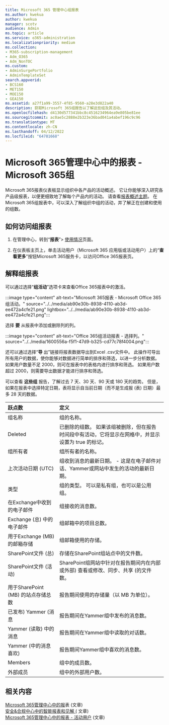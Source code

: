 ```yaml
---
title: Microsoft 365 管理中心组报表
ms.author: kwekua
author: kwekua
manager: scotv
audience: Admin
ms.topic: article
ms.service: o365-administration
ms.localizationpriority: medium
ms.collection:
- M365-subscription-management
- Adm_O365
- Adm_NonTOC
ms.custom:
- AdminSurgePortfolio
- AdminTemplateSet
search.appverid:
- BCS160
- MET150
- MOE150
- GEA150
ms.assetid: a27f1a99-3557-4f85-9560-a28e3d822a40
description: 获取Microsoft 365组报告以了解这些组及其活动。
ms.openlocfilehash: d4130d577341bbc8c4516234964ea9e805be81ee
ms.sourcegitcommit: ac0ae5c2888e2b323e36bad041a4abef196c9c96
ms.translationtype: MT
ms.contentlocale: zh-CN
ms.lasthandoff: 04/12/2022
ms.locfileid: "64781668"
---
```

# <a name="microsoft-365-reports-in-the-admin-center---microsoft-365-groups"></a>Microsoft 365管理中心中的报表 - Microsoft 365组

Microsoft 365报表仪表板显示组织中各产品的活动概述。 它让你能够深入研究各产品级报表，以便更细致地了解每个产品内的活动。 请查看[报表概述主题](activity-reports.md)。 在Microsoft 365组报表中，可以深入了解组织中组的活动，并了解正在创建和使用的组数。
  
## <a name="how-to-get-to-the-groups-report"></a>如何访问组报表

1. 在管理中心，转到“**报表**”\> <a href="https://go.microsoft.com/fwlink/p/?linkid=2074756" target="_blank">使用情况</a>页面。

2. 在仪表板主页上，单击活动用户（Microsoft 365 应用版或活动用户）上的“**查看更多**”按钮Microsoft 365服务卡，以访问Office 365报表页。
  
## <a name="interpret-the-groups-report"></a>解释组报表

可以通过选择“**组活动**”选项卡来查看Office 365报表中的激活。

:::image type="content" alt-text="Microsoft 365报表 - Microsoft Office 365组活动。" source="../../media/ab90e30b-8938-4110-ab3d-ee472a4cfe21.png" lightbox="../../media/ab90e30b-8938-4110-ab3d-ee472a4cfe21.png":::

选择 **要** 从报表中添加或删除列的列。

:::image type="content" alt-text="Office 365组活动报表 - 选择列。" source="../../media/1600556a-f5f1-47d9-b325-cd77c78f4004.png":::

还可以通过选择“**导** 出”链接将报表数据导出到Excel .csv文件中。 此操作可导出所有用户的数据，使你能够对数据进行简单的排序和筛选，以进一步分析数据。 如果用户数量不足 2000，则可在报表中的表格内进行排序和筛选。 如果用户数超过 2000，则需要导出数据才能进行排序和筛选。 

可以查看 **这些组** 报告，了解过去 7 天、30 天、90 天或 180 天的趋势。 但是，如果在报表中选择特定日期，表将显示自当前日期（而不是生成报 (表) 日期）最多 28 天的数据。

|跃点数|定义|
|:-----|:-----|
|组名称 |组的名称。 |
|Deleted |已删除的组数。 如果该组被删除，但在报告时间段中有活动，它将显示在网格中，并显示设置为 true 的标记。 |
|组所有者 |组所有者的名称。 |
|上次活动日期 (UTC)  |组收到消息的最新日期。 - 这是在电子邮件对话、Yammer或网站中发生的活动的最新日期。 |
|类型 |组的类型。 可以是私有组，也可以是公用组。 |
|在Exchange中收到的电子邮件 |组接收的消息数。|
|Exchange (总) 中的电子邮件 |组邮箱中的项目总数。 |
|用于Exchange (MB) 的邮箱存储 |组邮箱使用的存储。 |
|SharePoint文件 (总)  |存储在SharePoint组站点中的文件数。 |
|SharePoint文件 (活动)  |SharePoint组网站中针对在报告期间内在内部或外部) 查看或修改、同步、共享 (的文件数。 |
|用于SharePoint (MB) 的站点存储总数 |报告期间使用的存储量（以 MB 为单位）。 |
|已发布) Yammer (消息 |报告期间在Yammer组中发布的消息数。 |
|Yammer (读取) 中的消息 |报告期间在Yammer组中读取的对话数。 |
|Yammer (中的消息喜欢)  |报告期间Yammer组中喜欢的消息数。 |
|Members |组中的成员数。 |
|外部成员 |组中的外部用户数。|


## <a name="related-content"></a>相关内容

[Microsoft 365管理中心中的报](activity-reports.md)表 (文章) \
[安全&合规中心中的智能报表和见解 (](/microsoft-365/security/office-365-security/reports-and-insights-in-security-and-compliance) 文章) \
[Microsoft 365管理中心中的报表 - 活动用户](../../admin/activity-reports/active-users-ww.md) (文章) 

